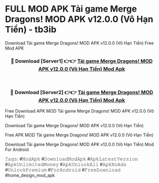 # FULL MOD APK Tải game Merge Dragons! MOD APK v12.0.0 (Vô Hạn Tiền) - tb3ib
Download Tải game Merge Dragons! MOD APK v12.0.0 (Vô Hạn Tiền) Free Mod APK

<div align="center">
<h3>🔴 Download [Server1] 👉👉 <a href="https://apk-comot.site?title=Tải_game_Merge_Dragons!_MOD_APK_v12.0.0_(Vô_Hạn_Tiền)">Tải game Merge Dragons! MOD APK v12.0.0 (Vô Hạn Tiền) Mod Apk</a></h3><br>

<h3>🔴 Download [Server2] 👉👉 <a href="https://apk-comot.site?title=Tải_game_Merge_Dragons!_MOD_APK_v12.0.0_(Vô_Hạn_Tiền)">Tải game Merge Dragons! MOD APK v12.0.0 (Vô Hạn Tiền) Mod Apk</a></h3>
</div>


Free Download APK MOD Tải game Merge Dragons! MOD APK v12.0.0 (Vô Hạn Tiền)

Download Tải game Merge Dragons! MOD APK v12.0.0 (Vô Hạn Tiền) 

Free APK MOD Tải game Merge Dragons! MOD APK v12.0.0 (Vô Hạn Tiền) 

Download Tải game Merge Dragons! MOD APK v12.0.0 (Vô Hạn Tiền) Mod For Android

𝚃𝚊𝚐𝚜: #𝙼𝚘𝚍𝙰𝚙𝚔 #𝙳𝚘𝚠𝚗𝚕𝚘𝚊𝚍𝙼𝚘𝚍𝙰𝚙𝚔 #𝙰𝚙𝚔𝙻𝚊𝚝𝚎𝚜𝚝𝚅𝚎𝚛𝚜𝚒𝚘𝚗 #𝙰𝚙𝚔𝚄𝚗𝚕𝚒𝚖𝚒𝚝𝚎𝚍𝙼𝚘𝚗𝚎𝚢 #𝙰𝚙𝚔𝚄𝚗𝚕𝚘𝚌𝚔𝙰𝚕𝚕 #𝙰𝚙𝚔𝙽𝚘𝙰𝚍𝚜 #𝚄𝚗𝚕𝚘𝚌𝚔𝙿𝚛𝚎𝚖𝚒𝚞𝚖 #𝙵𝚘𝚛𝙰𝚗𝚍𝚛𝚘𝚒𝚍 #𝙵𝚛𝚎𝚎𝙳𝚘𝚠𝚗𝚕𝚘𝚊𝚍 #home_design_mod_apk